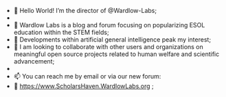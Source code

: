 - 👋 Hello World! I’m the director of @Wardlow-Labs;
- 
- 💫 Wardlow Labs is a blog and forum focusing on popularizing ESOL education within the STEM fields;
- 👀 Developments within artificial general intelligence peak my interest;
- 💞️ I am looking to collaborate with other users and organizations on meaningful open source projects related to human welfare and scientific advancement;
- 
- 📫 You can reach me by email or via our new forum: 
- 🔗 https://www.ScholarsHaven.WardlowLabs.org ;
